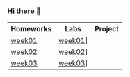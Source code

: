 ### Hi there 👋
|   Homeworks   |Labs           |Project        |
| ------------- |:-------------:|:-------------:|
|[week01](homework/week01/README.md)|[week01](lab/week01/README.md)]|            |
|[week02](homework/week02/README.md)|[week02](lab/week02/README.md)]|            |     
|[week03](homework/week03/README.md)|[week03](lab/week03/README.md)]|            |

